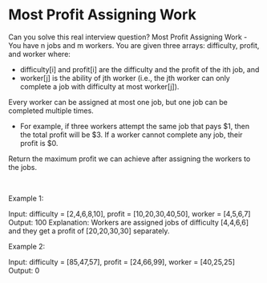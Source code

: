 # Most Profit Assigning Work

Can you solve this real interview question? Most Profit Assigning Work - You have n jobs and m workers. You are given three arrays: difficulty, profit, and worker where:

 * difficulty[i] and profit[i] are the difficulty and the profit of the ith job, and
 * worker[j] is the ability of jth worker (i.e., the jth worker can only complete a job with difficulty at most worker[j]).

Every worker can be assigned at most one job, but one job can be completed multiple times.

 * For example, if three workers attempt the same job that pays $1, then the total profit will be $3. If a worker cannot complete any job, their profit is $0.

Return the maximum profit we can achieve after assigning the workers to the jobs.

 

Example 1:


Input: difficulty = [2,4,6,8,10], profit = [10,20,30,40,50], worker = [4,5,6,7]
Output: 100
Explanation: Workers are assigned jobs of difficulty [4,4,6,6] and they get a profit of [20,20,30,30] separately.


Example 2:


Input: difficulty = [85,47,57], profit = [24,66,99], worker = [40,25,25]
Output: 0